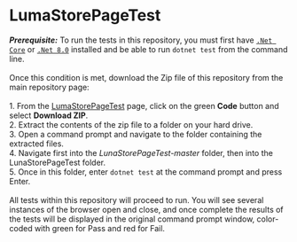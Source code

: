 # LumaStorePageTest

***Prerequisite:***  To run the tests in this repository, you must first have [`.Net Core`](https://dotnet.microsoft.com/en-us/download) or [`.Net 8.0`](https://dotnet.microsoft.com/en-us/download/dotnet/8.0) installed and be able to run `dotnet test` from the command line.<br/><br/>Once this condition is met, download the Zip file of this repository from the main repository page:<br/><br/>
    1. From the [LumaStorePageTest](https://github.com/kmcbarne/LumaStorePageTest) page, click on the green **Code** button and select **Download ZIP**.<br/>
    2. Extract the contents of the zip file to a folder on your hard drive.<br/>
    3. Open a command prompt and navigate to the folder containing the extracted files.<br/>
    4. Navigate first into the *LunaStorePageTest-master* folder, then into the LunaStorePageTest folder.<br/>
    5. Once in this folder, enter `dotnet test` at the command prompt and press Enter.<br/><br/>
All tests within this repository will proceed to run.  You will see several instances of the browser open and close, and once complete the results of the tests will be displayed in the original command prompt window, color-coded with green for Pass and red for Fail.
